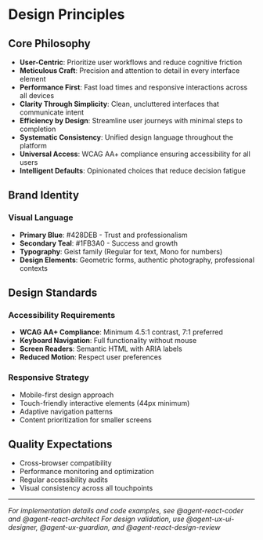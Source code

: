 # Design Principles

## Core Philosophy

- **User-Centric**: Prioritize user workflows and reduce cognitive friction
- **Meticulous Craft**: Precision and attention to detail in every interface element
- **Performance First**: Fast load times and responsive interactions across all devices
- **Clarity Through Simplicity**: Clean, uncluttered interfaces that communicate intent
- **Efficiency by Design**: Streamline user journeys with minimal steps to completion
- **Systematic Consistency**: Unified design language throughout the platform
- **Universal Access**: WCAG AA+ compliance ensuring accessibility for all users
- **Intelligent Defaults**: Opinionated choices that reduce decision fatigue

## Brand Identity

### Visual Language

- **Primary Blue**: #428DEB - Trust and professionalism
- **Secondary Teal**: #1FB3A0 - Success and growth
- **Typography**: Geist family (Regular for text, Mono for numbers)
- **Design Elements**: Geometric forms, authentic photography, professional contexts

## Design Standards

### Accessibility Requirements

- **WCAG AA+ Compliance**: Minimum 4.5:1 contrast, 7:1 preferred
- **Keyboard Navigation**: Full functionality without mouse
- **Screen Readers**: Semantic HTML with ARIA labels
- **Reduced Motion**: Respect user preferences

### Responsive Strategy

- Mobile-first design approach
- Touch-friendly interactive elements (44px minimum)
- Adaptive navigation patterns
- Content prioritization for smaller screens

## Quality Expectations

- Cross-browser compatibility
- Performance monitoring and optimization
- Regular accessibility audits
- Visual consistency across all touchpoints

---

_For implementation details and code examples, see @agent-react-coder and @agent-react-architect_
_For design validation, use @agent-ux-ui-designer, @agent-ux-guardian, and @agent-react-design-review_
